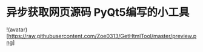 # 异步获取网页源码 PyQt5编写的小工具
!(avatar)[https://raw.githubusercontent.com/Zoe0313/GetHtmlTool/master/preview.png]
